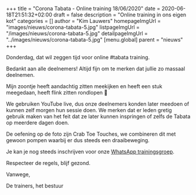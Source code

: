 +++
title = "Corona Tabata - Online training 18/06/2020"
date = 2020-06-18T21:51:32+02:00
draft = false
description = "Online training in ons eigen kot"
categories = []
author = "Kim Lauwers"
homepageImgUrl = "images/nieuws/corona-tabata-5.jpg"
listpageImgUrl = "/images/nieuws/corona-tabata-5.jpg"
detailpageImgUrl = "../images/nieuws/corona-tabata-5.jpg"
[menu.global]
    parent = "nieuws"
+++

Donderdag, dat wil zeggen tijd voor online #tabata training.

Bedankt aan alle deelnemers! 
Altijd fijn om te merken dat jullie zo massaal deelnemen.

Mijn zoontje heeft aandachtig zitten meekijken en heeft een stuk meegedaan, heeft flink zitten rondlopen 🙂

We gebruiken YouTube live, dus onze deelnemers konden later meedoen of kunnen zelf morgen hun sessie doen. We merken dat er leden gretig gebruik maken van het feit dat ze later kunnen inspringen of zelfs de Tabata op meerdere dagen doen.

De oefening op de foto zijn Crab Toe Touches, we combineren dit met gewoon pompen waarbij er dus steeds een draaibeweging.

Je kan je nog steeds inschrijven voor onze [WhatsApp trainingsgroep](https://www.jujitsukeerbergen.be/nieuws/2020/04/16/corona-april---geen-training/).


Respecteer de regels, blijf gezond.


Vanwege,

De trainers, het bestuur